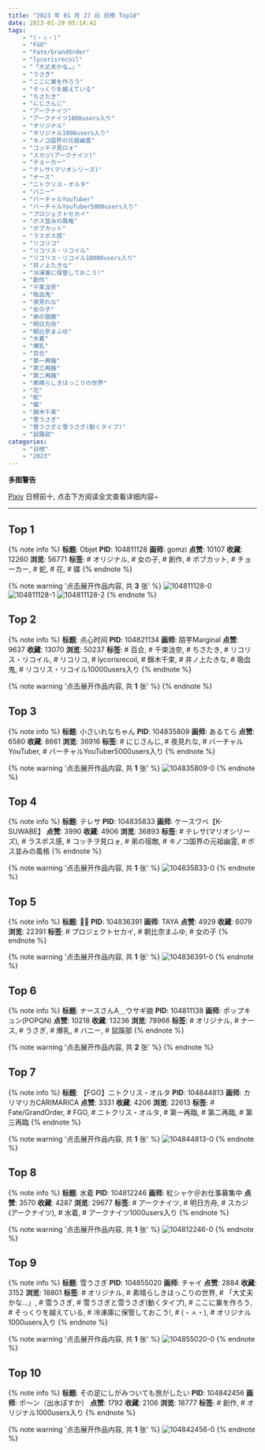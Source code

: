 ```yaml
---
title: "2023 年 01 月 27 日 日榜 Top10"
date: 2023-01-29 05:14:41
tags:
    - "(・ㅅ・)"
    - "FGO"
    - "Fate/GrandOrder"
    - "lycorisrecoil"
    - "「大丈夫かな…」"
    - "うさぎ"
    - "ここに巣を作ろう"
    - "そっくりを越えている"
    - "ちさたき"
    - "にじさんじ"
    - "アークナイツ"
    - "アークナイツ1000users入り"
    - "オリジナル"
    - "オリジナル1000users入り"
    - "キノコ国界の元祖幽霊"
    - "コッチヲ見ロォ"
    - "スカジ(アークナイツ)"
    - "チョーカー"
    - "テレサ(マリオシリーズ)"
    - "ナース"
    - "ニトクリス・オルタ"
    - "バニー"
    - "バーチャルYouTuber"
    - "バーチャルYouTuber5000users入り"
    - "プロジェクトセカイ"
    - "ボス並みの風格"
    - "ボブカット"
    - "ラスボス感"
    - "リコリコ"
    - "リコリス・リコイル"
    - "リコリス・リコイル10000users入り"
    - "井ノ上たきな"
    - "冷凍庫に保管しておこう!"
    - "創作"
    - "千束泷奈"
    - "吸血鬼"
    - "夜見れな"
    - "女の子"
    - "弟の宿敵"
    - "明日方舟"
    - "朝比奈まふゆ"
    - "水着"
    - "爆乳"
    - "百合"
    - "第一再臨"
    - "第三再臨"
    - "第二再臨"
    - "素晴らしきほっこりの世界"
    - "花"
    - "蛇"
    - "蝶"
    - "錦木千束"
    - "雪うさぎ"
    - "雪うさぎと雪うさぎ(動くタイプ)"
    - "鼠蹊部"
categories:
    - "日榜"
    - "2023"
---
```


<i class="fa fa-triangle-exclamation"></i>**多图警告**<i class="fa fa-triangle-exclamation"></i>

[Pixiv](https://www.pixiv.net/) 日榜前十, 点击下方阅读全文查看详细内容~

<!-- more -->

---

## Top 1

{% note info %}
**标题**: Objet
**PID**: 104811128 **画师**: gomzi
**点赞**: 10107 **收藏**: 12260 **浏览**: 56771
**标签**: # オリジナル, # 女の子, # 創作, # ボブカット, # チョーカー, # 蛇, # 花, # 蝶
{% endnote %}

{% note warning '点击展开作品内容, 共 **3** 张' %}
![104811128-0](https://i.pixiv.re/img-original/img/2023/01/26/00/01/09/104811128_p0.jpg)
![104811128-1](https://i.pixiv.re/img-original/img/2023/01/26/00/01/09/104811128_p1.jpg)
![104811128-2](https://i.pixiv.re/img-original/img/2023/01/26/00/01/09/104811128_p2.jpg)
{% endnote %}

## Top 2

{% note info %}
**标题**: 点心时间
**PID**: 104821134 **画师**: 陌芋Marginal
**点赞**: 9637 **收藏**: 13070 **浏览**: 50237
**标签**: # 百合, # 千束泷奈, # ちさたき, # リコリス・リコイル, # リコリコ, # lycorisrecoil, # 錦木千束, # 井ノ上たきな, # 吸血鬼, # リコリス・リコイル10000users入り
{% endnote %}

{% note warning '点击展开作品内容, 共 **1** 张' %}
{% endnote %}

## Top 3

{% note info %}
**标题**: 小さいれなちゃん
**PID**: 104835809 **画师**: あるてら
**点赞**: 6580 **收藏**: 8661 **浏览**: 36916
**标签**: # にじさんじ, # 夜見れな, # バーチャルYouTuber, # バーチャルYouTuber5000users入り
{% endnote %}

{% note warning '点击展开作品内容, 共 **1** 张' %}
![104835809-0](https://i.pixiv.re/img-original/img/2023/01/27/00/00/27/104835809_p0.png)
{% endnote %}

## Top 4

{% note info %}
**标题**: テレサ
**PID**: 104835833 **画师**: ケースワベ【K-SUWABE】
**点赞**: 3990 **收藏**: 4906 **浏览**: 36893
**标签**: # テレサ(マリオシリーズ), # ラスボス感, # コッチヲ見ロォ, # 弟の宿敵, # キノコ国界の元祖幽霊, # ボス並みの風格
{% endnote %}

{% note warning '点击展开作品内容, 共 **1** 张' %}
![104835833-0](https://i.pixiv.re/img-original/img/2023/01/27/00/00/35/104835833_p0.jpg)
{% endnote %}

## Top 5

{% note info %}
**标题**: 💜🖤
**PID**: 104836391 **画师**: TAYA
**点赞**: 4929 **收藏**: 6079 **浏览**: 22391
**标签**: # プロジェクトセカイ, # 朝比奈まふゆ, # 女の子
{% endnote %}

{% note warning '点击展开作品内容, 共 **1** 张' %}
![104836391-0](https://i.pixiv.re/img-original/img/2023/01/27/00/10/38/104836391_p0.jpg)
{% endnote %}

## Top 6

{% note info %}
**标题**: ナースさんA＿ウサギ娘
**PID**: 104811138 **画师**: ポップキュン(POPQN)
**点赞**: 10218 **收藏**: 13236 **浏览**: 78966
**标签**: # オリジナル, # ナース, # うさぎ, # 爆乳, # バニー, # 鼠蹊部
{% endnote %}

{% note warning '点击展开作品内容, 共 **2** 张' %}
{% endnote %}

## Top 7

{% note info %}
**标题**: 【FGO】ニトクリス・オルタ
**PID**: 104844813 **画师**: カリマリカCARIMARICA
**点赞**: 3331 **收藏**: 4206 **浏览**: 22613
**标签**: # Fate/GrandOrder, # FGO, # ニトクリス・オルタ, # 第一再臨, # 第二再臨, # 第三再臨
{% endnote %}

{% note warning '点击展开作品内容, 共 **1** 张' %}
![104844813-0](https://i.pixiv.re/img-original/img/2023/01/27/11/11/09/104844813_p0.png)
{% endnote %}

## Top 8

{% note info %}
**标题**: 水着
**PID**: 104812246 **画师**: 紅シャケ＠お仕事募集中
**点赞**: 3570 **收藏**: 4287 **浏览**: 29677
**标签**: # アークナイツ, # 明日方舟, # スカジ(アークナイツ), # 水着, # アークナイツ1000users入り
{% endnote %}

{% note warning '点击展开作品内容, 共 **1** 张' %}
![104812246-0](https://i.pixiv.re/img-original/img/2023/01/26/00/34/22/104812246_p0.jpg)
{% endnote %}

## Top 9

{% note info %}
**标题**: 雪うさぎ
**PID**: 104855020 **画师**: チャイ
**点赞**: 2884 **收藏**: 3152 **浏览**: 18801
**标签**: # オリジナル, # 素晴らしきほっこりの世界, # 「大丈夫かな…」, # 雪うさぎ, # 雪うさぎと雪うさぎ(動くタイプ), # ここに巣を作ろう, # そっくりを越えている, # 冷凍庫に保管しておこう!, # (・ㅅ・), # オリジナル1000users入り
{% endnote %}

{% note warning '点击展开作品内容, 共 **1** 张' %}
![104855020-0](https://i.pixiv.re/img-original/img/2023/01/27/20/30/01/104855020_p0.png)
{% endnote %}

## Top 10

{% note info %}
**标题**: その足にしがみついても旅がしたい
**PID**: 104842456 **画师**: ポ～ン（出水ぽすか）
**点赞**: 1792 **收藏**: 2106 **浏览**: 18777
**标签**: # 創作, # オリジナル1000users入り
{% endnote %}

{% note warning '点击展开作品内容, 共 **1** 张' %}
![104842456-0](https://i.pixiv.re/img-original/img/2023/01/27/07/30/01/104842456_p0.jpg)
{% endnote %}
